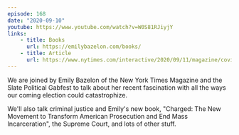 ```yaml
---
episode: 168
date: "2020-09-10"
youtube: https://www.youtube.com/watch?v=W0S81RJiyjY
links:
    - title: Books
      url: https://emilybazelon.com/books/
    - title: Article
      url: https://www.nytimes.com/interactive/2020/09/11/magazine/covid-school-reopenings.html
---
```

We are joined by Emily Bazelon of the New York Times Magazine and the Slate Political Gabfest to talk about her recent fascination with all the ways our coming election could catastrophize.

We'll also talk criminal justice and Emily's new book, "Charged: The New Movement to Transform American Prosecution and End Mass Incarceration", the Supreme Court, and lots of other stuff.
